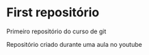# First repositório
 Primeiro repositório do curso de git

Repositório criado durante uma aula no youtube
